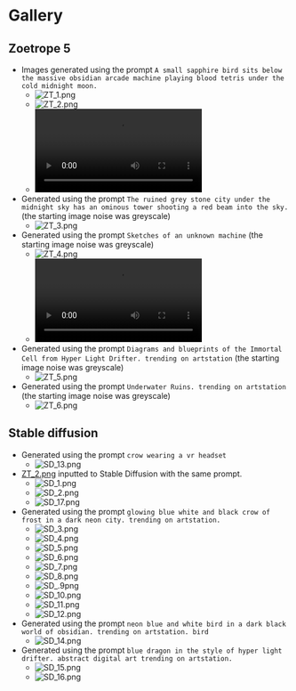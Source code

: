 # Gallery

## Zoetrope 5

 - Images generated using the prompt `A small sapphire bird sits below the massive obsidian arcade machine playing blood tetris under the cold midnight moon.`
   - <picture><img src="./static/ZT_1.png" alt="ZT_1.png"/></picture>
   - <picture><img src="./static/ZT_2.png" alt="ZT_2.png"/></picture>
   - ![ZT_2.mp4](./anim/ZT_2.mp4)
 - Generated using the prompt `The ruined grey stone city under the midnight sky has an ominous tower shooting a red beam into the sky.` (the starting image noise was greyscale)
   - <picture><img src="./static/ZT_3.png" alt="ZT_3.png"/></picture>
 - Generated using the prompt `Sketches of an unknown machine` (the starting image noise was greyscale)
   - <picture><img src="./static/ZT_4.png" alt="ZT_4.png"/></picture>
   - ![ZT_4.mp4](./anim/ZT_4.mp4)
 - Generated using the prompt `Diagrams and blueprints of the Immortal Cell from Hyper Light Drifter. trending on artstation` (the starting image noise was greyscale)
   - <picture><img src="./static/ZT_5.png" alt="ZT_5.png"/></picture>
 - Generated using the prompt `Underwater Ruins. trending on artstation` (the starting image noise was greyscale)
   - <picture><img src="./static/ZT_6.png" alt="ZT_6.png"/></picture>

## Stable diffusion

 - Generated using the prompt `crow wearing a vr headset`
   - <picture><img src="./static/SD_13.png" alt="SD_13.png"/></picture>
 - [ZT_2.png](./png/ZT_2.png) inputted to Stable Diffusion with the same prompt.
   - <picture><img src="./static/SD_1.png" alt="SD_1.png"/></picture>
   - <picture><img src="./static/SD_2.png" alt="SD_2.png"/></picture>
   - <picture><img src="./static/SD_17.png" alt="SD_17.png"/></picture>
 - Generated using the prompt `glowing blue white and black crow of frost in a dark neon city. trending on artstation.`
   - <picture><img src="./static/SD_3.png" alt="SD_3.png"/></picture>
   - <picture><img src="./static/SD_4.png" alt="SD_4.png"/></picture>
   - <picture><img src="./static/SD_5.png" alt="SD_5.png"/></picture>
   - <picture><img src="./static/SD_6.png" alt="SD_6.png"/></picture>
   - <picture><img src="./static/SD_7.png" alt="SD_7.png"/></picture>
   - <picture><img src="./static/SD_8.png" alt="SD_8.png"/></picture>
   - <picture><img src="./static/SD_9.png" alt="SD_.9png"/></picture>
   - <picture><img src="./static/SD_10.png" alt="SD_10.png"/></picture>
   - <picture><img src="./static/SD_11.png" alt="SD_11.png"/></picture>
   - <picture><img src="./static/SD_12.png" alt="SD_12.png"/></picture>
 - Generated using the prompt `neon blue and white bird in a dark black world of obsidian. trending on artstation. bird`
   - <picture><img src="./static/SD_14.png" alt="SD_14.png"/></picture>
 - Generated using the prompt `blue dragon in the style of hyper light drifter. abstract digital art trending on artstation.`
   - <picture><img src="./static/SD_15.png" alt="SD_15.png"/></picture>
   - <picture><img src="./static/SD_16.png" alt="SD_16.png"/></picture>
